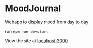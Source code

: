 # MoodJournal
Webapp to display mood from day to day

run `npm run devstart`

View the site at [localhost:3000](localhost:3000)
